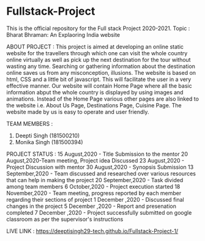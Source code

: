# Fullstack-Project
This is the official repository for the Full stack Project 2020-2021.
Topic : Bharat Bhraman: An Explaoring India website

ABOUT PROJECT : 
This project is aimed at developing an online static website for the travellers through which one can visit the whole country online virtually as well as pick up the next destination for the tour without wasting any time. Searching or gathering information about the destination online saves us from any misconception, illusions.
The website is based on html, CSS and a little bit of javascript. This will facilitate the user in a very effective manner.
Our website will contain Home Page where all the basic information abput the whole country is displayed by using images and animations. Instead of the Home Page various other pages are also linked to the website i.e. About Us Page, Destinations Page, Cuisine Page. The website made by us is easy to operate and user friendly.

TEAM MEMBERS :
1. Deepti Singh (181500210)
2. Monika Singh (181500394)

PROJECT STATUS : 
15 August,2020 - Title Submission to the mentor
20 August,2020-Team meeting, Project idea Discussed
23 August,2020 - Project Discussion with mentor
30 August,2020 - Synopsis Submission
13 September,2020 - Team discussed and researched over various resources that can help in making the project
20 September,2020 - Task divided among team members
6 October,2020 - Project execution started
18 November,2020 - Team meeting, progress reported by each member regarding their sections of project
1 December ,2020 - Discussed final changes in the project
5 December ,2020 - Report and presenation completed
7 December ,2020 - Project successfully submitted on google classroom as per the supervisor's instructions

LIVE LINK :
https://deeptisingh29-tech.github.io/Fullstack-Project-1/